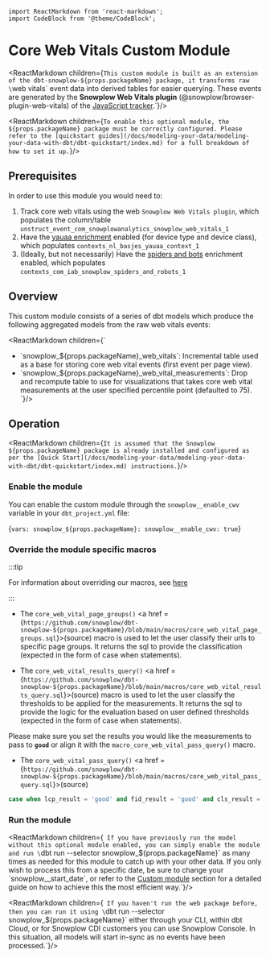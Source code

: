 ```mdx-code-block
import ReactMarkdown from 'react-markdown';
import CodeBlock from '@theme/CodeBlock';
```

# Core Web Vitals Custom Module

<ReactMarkdown children={`This custom module is built as an extension of the dbt-snowplow-${props.packageName} package, it transforms raw \`web vitals\` event data into derived tables for easier querying. These events are generated by the **Snowplow Web Vitals plugin** (@snowplow/browser-plugin-web-vitals) of the [JavaScript tracker](/docs/sources/trackers/web-trackers/index.md).`}/>

<ReactMarkdown children={`To enable this optional module, the ${props.packageName} package must be correctly configured. Please refer to the [quickstart guides](/docs/modeling-your-data/modeling-your-data-with-dbt/dbt-quickstart/index.md) for a full breakdown of how to set it up.`}/>

## Prerequisites

In order to use this module you would need to:

1. Track core web vitals using the web `Snowplow Web Vitals plugin`, which populates the column/table `unstruct_event_com_snowplowanalytics_snowplow_web_vitals_1`
2. Have the [yauaa enrichment](/docs/pipeline/enrichments/available-enrichments/yauaa-enrichment/index.md) enabled (for device type and device class), which populates `contexts_nl_basjes_yauaa_context_1`
3. (Ideally, but not necessarily) Have the [spiders and bots](/docs/pipeline/enrichments/available-enrichments/iab-enrichment/index.md) enrichment enabled, which populates `contexts_com_iab_snowplow_spiders_and_robots_1`

## Overview

This custom module consists of a series of dbt models which produce the following aggregated models from the raw web vitals events:

<ReactMarkdown children={`
- \`snowplow_${props.packageName}_web_vitals\`: Incremental table used as a base for storing core web vital events (first event per page view).
- \`snowplow_${props.packageName}_web_vital_measurements\`: Drop and recompute table to use for visualizations that takes core web vital measurements at the user specified percentile point (defaulted to 75).
`}/>

## Operation

<ReactMarkdown children={`It is assumed that the Snowplow ${props.packageName} package is already installed and configured as per the [Quick Start](/docs/modeling-your-data/modeling-your-data-with-dbt/dbt-quickstart/index.md) instructions.`}/>


### Enable the module

You can enable the custom module through the `snowplow__enable_cwv` variable in your `dbt_project.yml` file:

<CodeBlock language='yaml' title="dbt_project.yml">{`
vars:
  snowplow_${props.packageName}:
    snowplow__enable_cwv: true
    `}
</CodeBlock>

### Override the module specific macros

:::tip

For information about overriding our macros, see [here](/docs/modeling-your-data/modeling-your-data-with-dbt/package-mechanics/overridable-macros/index.md#overriding-macros)

:::

- The `core_web_vital_page_groups()` <a href = {`https://github.com/snowplow/dbt-snowplow-${props.packageName}/blob/main/macros/core_web_vital_page_groups.sql`}>(source)</a> macro is used to let the user classify their urls to specific page groups. It returns the sql to provide the classification (expected in the form of case when statements).

- The `core_web_vital_results_query()` <a href = {`https://github.com/snowplow/dbt-snowplow-${props.packageName}/blob/main/macros/core_web_vital_results_query.sql`}>(source)</a> macro is used to let the user classify the thresholds to be applied for the measurements. It returns the sql to provide the logic for the evaluation based on user defined thresholds (expected in the form of case when statements).

Please make sure you set the results you would like the measurements to pass to **`good`** or align it with the `macro_core_web_vital_pass_query()` macro.

- The `core_web_vital_pass_query()` <a href = {`https://github.com/snowplow/dbt-snowplow-${props.packageName}/blob/main/macros/core_web_vital_pass_query.sql`}>(source)</a>

```sql
case when lcp_result = 'good' and fid_result = 'good' and cls_result = 'good' then 1 else 0 end passed
```

###  Run the module
<ReactMarkdown children={`
If you have previously run the model without this optional module enabled, you can simply enable the module and run \`dbt run --selector snowplow_${props.packageName}\` as many times as needed for this module to catch up with your other data. If you only wish to process this from a specific date, be sure to change your \`snowplow__start_date\`, or refer to the [Custom module](/docs/modeling-your-data/modeling-your-data-with-dbt/dbt-custom-models/index.md) section for a detailed guide on how to achieve this the most efficient way.`}/>

<ReactMarkdown children={`
If you haven't run the web package before, then you can run it using \`dbt run --selector snowplow_${props.packageName}\` either through your CLI, within dbt Cloud, or for Snowplow CDI customers you can use Snowplow Console. In this situation, all models will start in-sync as no events have been processed.`}/>

